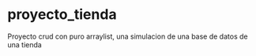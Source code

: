 # proyecto_tienda
Proyecto crud con puro arraylist, una simulacion de una base de datos de una tienda
